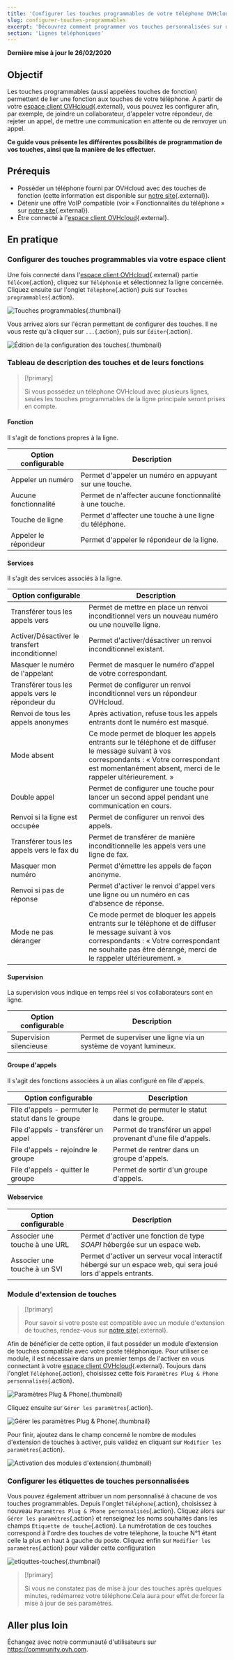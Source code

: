 ```yaml
---
title: 'Configurer les touches programmables de votre téléphone OVHcloud'
slug: configurer-touches-programmables
excerpt: 'Découvrez comment programmer vos touches personnalisées sur un téléphone OVHcloud'
section: 'Lignes téléphoniques'
---
```


**Dernière mise à jour le 26/02/2020**

## Objectif

Les touches programmables (aussi appelées touches de fonction) permettent de lier une fonction aux touches de votre téléphone. À partir de votre [espace client OVHcloud](https://www.ovh.com/auth/?action=gotomanager){.external}, vous pouvez les configurer afin, par exemple, de joindre un collaborateur, d'appeler votre répondeur, de rejeter un appel, de mettre une communication en attente ou de renvoyer un appel.

**Ce guide vous présente les différentes possibilités de programmation de vos touches, ainsi que la manière de les effectuer.**


## Prérequis

- Posséder un téléphone fourni par OVHcloud avec des touches de fonction (cette information est disponible sur [notre site](https://www.ovhtelecom.fr/telephonie/comparatif-des-telephones.xml){.external}).
- Détenir une offre VoIP compatible (voir « Fonctionnalités du téléphone » sur [notre site](https://www.ovhtelecom.fr/telephonie/services_inclus/){.external}).
- Être connecté à l'[espace client OVHcloud](https://www.ovh.com/auth/?action=gotomanager){.external}.


## En pratique

### Configurer des touches programmables via votre espace client

Une fois connecté dans l'[espace client OVHcloud](https://www.ovh.com/auth/?action=gotomanager){.external} partie `Télécom`{.action}, cliquez sur `Téléphonie` et sélectionnez la ligne concernée. Cliquez ensuite sur l'onglet `Téléphone`{.action} puis sur `Touches programmables`{.action}.

![Touches programmables](images/touches_programmables.png){.thumbnail}

Vous arrivez alors sur l'écran permettant de configurer des touches. Il ne vous reste qu'à cliquer sur `...`{.action}, puis sur `Éditer`{.action}.

![Édition de la configuration des touches](images/gestion_touches.png){.thumbnail}


### Tableau de description des touches et de leurs fonctions

> [!primary]
>
> Si vous possédez un téléphone OVHcloud avec plusieurs lignes, seules les touches programmables de la ligne principale seront prises en compte.
>

#### Fonction

Il s'agit de fonctions propres à la ligne.

|Option configurable|Description|
|---|---|
|Appeler un numéro|Permet d'appeler un numéro en appuyant sur une touche.|
|Aucune fonctionnalité|Permet de n'affecter aucune fonctionnalité à une touche.|
|Touche de ligne|Permet d'affecter une touche à une ligne du téléphone.|
|Appeler le répondeur|Permet d'appeler le répondeur de la ligne.|


#### Services

Il s'agit des services associés à la ligne.

|Option configurable|Description|
|---|---|
|Transférer tous les appels vers|Permet de mettre en place un renvoi inconditionnel vers un nouveau numéro ou une nouvelle ligne.|
|Activer/Désactiver le transfert inconditionnel|Permet d'activer/désactiver un renvoi inconditionnel existant.|
|Masquer le numéro de l'appelant|Permet de masquer le numéro d'appel de votre correspondant.|
|Transférer tous les appels vers le répondeur du|Permet de configurer un renvoi inconditionnel vers un répondeur OVHcloud.|
|Renvoi de tous les appels anonymes|Après activation, refuse tous les appels entrants dont le numéro est masqué.|
|Mode absent|Ce mode permet de bloquer les appels entrants sur le téléphone et de diffuser le message suivant à vos correspondants : « Votre correspondant est momentanément absent, merci de le rappeler ultérieurement. »|
|Double appel|Permet de configurer une touche pour lancer un second appel pendant une communication en cours.|
|Renvoi si la ligne est occupée|Permet de configurer un renvoi des appels.|
|Transférer tous les appels vers le fax du|Permet de transférer de manière inconditionnelle les appels vers une ligne de fax.|
|Masquer mon numéro|Permet d'émettre les appels de façon anonyme.|
|Renvoi si pas de réponse|Permet d'activer le renvoi d'appel vers une ligne ou un numéro en cas d'absence de réponse.|
|Mode ne pas déranger|Ce mode permet de bloquer les appels entrants sur le téléphone et de diffuser le message suivant à vos correspondants : « Votre correspondant ne souhaite pas être dérangé, merci de le rappeler ultérieurement. »|


#### Supervision

La supervision vous indique en temps réel si vos collaborateurs sont en ligne.

|Option configurable|Description|
|---|---|
|Supervision silencieuse|Permet de superviser une ligne via un système de voyant lumineux.|


#### Groupe d'appels

Il s'agit des fonctions associées à un alias configuré en file d'appels.

|Option configurable|Description|
|---|---|
|File d'appels - permuter le statut dans le groupe|Permet de permuter le statut dans le groupe.|
|File d'appels - transférer un appel|Permet de transférer un appel provenant d'une file d'appels.|
|File d'appels - rejoindre le groupe|Permet de rentrer dans un groupe d'appels.|
|File d'appels - quitter le groupe|Permet de sortir d'un groupe d'appels.|


#### Webservice

|Option configurable|Description|
|---|---|
|Associer une touche à une URL|Permet d'activer une fonction de type *SOAPI* hébergée sur un espace web.|
|Associer une touche à un SVI|Permet d'activer un serveur vocal interactif hébergé sur un espace web, qui sera joué lors d'appels entrants.|

### Module d'extension de touches


> [!primary]
>
> Pour savoir si votre poste est compatible avec un module d'extension de touches, rendez-vous sur [notre site](https://www.ovhtelecom.fr/telephonie/comparatif-des-telephones.xml){.external}.
> 

Afin de bénéficier de cette option, il faut posséder un module d’extension de touches compatible avec votre poste téléphonique. Pour utiliser ce module, il est nécessaire dans un premier temps de l'activer en vous connectant à votre [espace client OVHcloud](https://www.ovh.com/auth/?action=gotomanager){.external}. Toujours dans l'onglet `Téléphone`{.action}, choisissez cette fois `Paramètres Plug & Phone personnalisés`{.action}.

![Paramètres Plug & Phone](images/parametre_plug_play.png){.thumbnail}

Cliquez ensuite sur `Gérer les paramètres`{.action}.

![Gérer les paramètres Plug & Phone](images/gestion_parametres_plug_phone.png){.thumbnail}

Pour finir, ajoutez dans le champ concerné le nombre de modules d'extension de touches à activer, puis validez en cliquant sur `Modifier les paramètres`{.action}.

![Activation des modules d'extension](images/module_extension_touches.png){.thumbnail}

### Configurer les étiquettes de touches personnalisées

Vous pouvez également attribuer un nom personnalisé à chacune de vos touches programmables. Depuis l'onglet `Téléphone`{.action}, choisissez à nouveau `Paramètres Plug & Phone personnalisés`{.action}. Cliquez alors sur `Gérer les paramètres`{.action} et renseignez les noms souhaités dans les champs `Etiquette de touche`{.action}. La numérotation de ces touches correspond à l'ordre des touches de votre téléphone, la touche N°1 étant celle la plus en haut à gauche du poste.
Cliquez enfin sur `Modifier les paramètres`{.action} pour valider cette configuration

![etiquttes-touches](images/etiquettesb.gif){.thumbnail}

> [!primary]
>
> Si vous ne constatez pas de mise à jour des touches après quelques minutes, redémarrez votre téléphone.Cela aura pour effet de forcer la mise à jour de ses paramètres.
>


## Aller plus loin

Échangez avec notre communauté d'utilisateurs sur <https://community.ovh.com>.